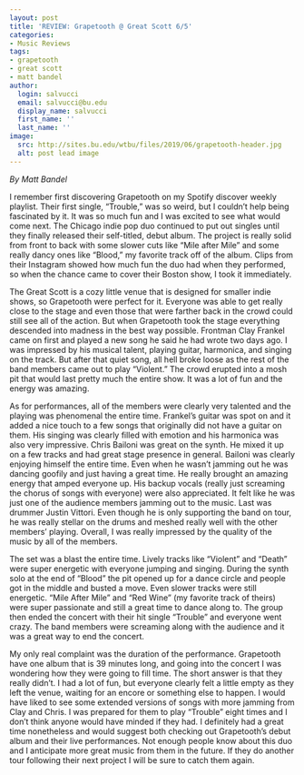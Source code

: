 ```yaml
---
layout: post
title: 'REVIEW: Grapetooth @ Great Scott 6/5'
categories:
- Music Reviews
tags:
- grapetooth
- great scott
- matt bandel
author:
  login: salvucci
  email: salvucci@bu.edu
  display_name: salvucci
  first_name: ''
  last_name: ''
image:
  src: http://sites.bu.edu/wtbu/files/2019/06/grapetooth-header.jpg
  alt: post lead image
---
```


_By Matt Bandel_

I remember first discovering Grapetooth on my Spotify discover weekly playlist. Their first single, “Trouble,” was so weird, but I couldn’t help being fascinated by it. It was so much fun and I was excited to see what would come next. The Chicago indie pop duo continued to put out singles until they finally released their self-titled, debut album. The project is really solid from front to back with some slower cuts like “Mile after Mile” and some really dancy ones like “Blood,” my favorite track off of the album. Clips from their Instagram showed how much fun the duo had when they performed, so when the chance came to cover their Boston show, I took it immediately.

The Great Scott is a cozy little venue that is designed for smaller indie shows, so Grapetooth were perfect for it. Everyone was able to get really close to the stage and even those that were farther back in the crowd could still see all of the action. But when Grapetooth took the stage everything descended into madness in the best way possible. Frontman Clay Frankel came on first and played a new song he said he had wrote two days ago. I was impressed by his musical talent, playing guitar, harmonica, and singing on the track. But after that quiet song, all hell broke loose as the rest of the band members came out to play “Violent.” The crowd erupted into a mosh pit that would last pretty much the entire show. It was a lot of fun and the energy was amazing.

As for performances, all of the members were clearly very talented and the playing was phenomenal the entire time. Frankel’s guitar was spot on and it added a nice touch to a few songs that originally did not have a guitar on them. His singing was clearly filled with emotion and his harmonica was also very impressive. Chris Bailoni was great on the synth. He mixed it up on a few tracks and had great stage presence in general. Bailoni was clearly enjoying himself the entire time. Even when he wasn’t jamming out he was dancing goofily and just having a great time. He really brought an amazing energy that amped everyone up. His backup vocals (really just screaming the chorus of songs with everyone) were also appreciated. It felt like he was just one of the audience members jamming out to the music. Last was drummer Justin Vittori. Even though he is only supporting the band on tour, he was really stellar on the drums and meshed really well with the other members’ playing. Overall, I was really impressed by the quality of the music by all of the members.

The set was a blast the entire time. Lively tracks like “Violent” and “Death” were super energetic with everyone jumping and singing. During the synth solo at the end of “Blood” the pit opened up for a dance circle and people got in the middle and busted a move. Even slower tracks were still energetic. “Mile After Mile” and “Red Wine” (my favorite track of theirs) were super passionate and still a great time to dance along to. The group then ended the concert with their hit single “Trouble” and everyone went crazy. The band members were screaming along with the audience and it was a great way to end the concert.

My only real complaint was the duration of the performance. Grapetooth have one album that is 39 minutes long, and going into the concert I was wondering how they were going to fill time. The short answer is that they really didn’t. I had a lot of fun, but everyone clearly felt a little empty as they left the venue, waiting for an encore or something else to happen. I would have liked to see some extended versions of songs with more jamming from Clay and Chris. I was prepared for them to play “Trouble” eight times and I don’t think anyone would have minded if they had. I definitely had a great time nonetheless and would suggest both checking out Grapetooth’s debut album and their live performances. Not enough people know about this duo and I anticipate more great music from them in the future. If they do another tour following their next project I will be sure to catch them again.